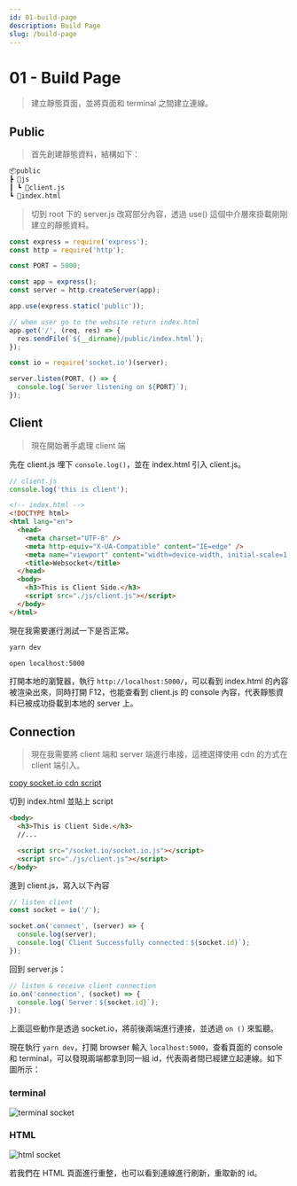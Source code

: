 ```yaml
---
id: 01-build-page
description: Build Page
slug: /build-page
---
```


# 01 - Build Page

> 建立靜態頁面，並將頁面和 terminal 之間建立連線。

## Public

> 首先創建靜態資料，結構如下：

```markdown
📦public
┣ 📂js
┃ ┗ 📜client.js
┗ 📜index.html
```

> 切到 root 下的 server.js 改寫部分內容，透過 use() 這個中介層來掛載剛剛建立的靜態資料。

```js
const express = require('express');
const http = require('http');

const PORT = 5000;

const app = express();
const server = http.createServer(app);

app.use(express.static('public'));

// when user go to the website return index.html
app.get('/', (req, res) => {
  res.sendFile(`${__dirname}/public/index.html`);
});

const io = require('socket.io')(server);

server.listen(PORT, () => {
  console.log(`Server listening on ${PORT}`);
});
```

## Client

> 現在開始著手處理 client 端

先在 client.js 埋下 `console.log()`，並在 index.html 引入 client.js。

```js
// client.js
console.log('this is client');
```

```html
<!-- index.html -->
<!DOCTYPE html>
<html lang="en">
  <head>
    <meta charset="UTF-8" />
    <meta http-equiv="X-UA-Compatible" content="IE=edge" />
    <meta name="viewport" content="width=device-width, initial-scale=1.0" />
    <title>Websocket</title>
  </head>
  <body>
    <h3>This is Client Side.</h3>
    <script src="./js/client.js"></script>
  </body>
</html>
```

現在我需要運行測試一下是否正常。

```bash
yarn dev

open localhost:5000
```

打開本地的瀏覽器，執行 `http://localhost:5000/`，可以看到 index.html 的內容被渲染出來，同時打開 F12，也能查看到 client.js 的 console 內容，代表靜態資料已被成功掛載到本地的 server 上。

## Connection

> 現在我需要將 client 端和 server 端進行串接，這裡選擇使用 cdn 的方式在 client 端引入。

[copy socket.io cdn script](https://socket.io/docs/v4/client-api/)

切到 index.html 並貼上 script

```html
<body>
  <h3>This is Client Side.</h3>
  //...

  <script src="/socket.io/socket.io.js"></script>
  <script src="./js/client.js"></script>
</body>
```

進到 client.js，寫入以下內容

```js
// listen client
const socket = io('/');

socket.on('connect', (server) => {
  console.log(server);
  console.log(`Client Successfully connected：${socket.id}`);
});
```

回到 server.js：

```js
// listen & receive client connection
io.on('connection', (socket) => {
  console.log(`Server：${socket.id}`);
});
```

上面這些動作是透過 socket.io，將前後兩端進行連接，並透過 `on ()` 來監聽。

現在執行 `yarn dev`，打開 browser 輸入 `localhost:5000`，查看頁面的 console 和 terminal，可以發現兩端都拿到同一組 id，代表兩者間已經建立起連線。如下圖所示：

### terminal

![terminal socket](https://i.imgur.com/XNPY9ac.png)

### HTML

![html socket](https://i.imgur.com/PRzCJJp.png)

若我們在 HTML 頁面進行重整，也可以看到連線進行刷新，重取新的 id。

